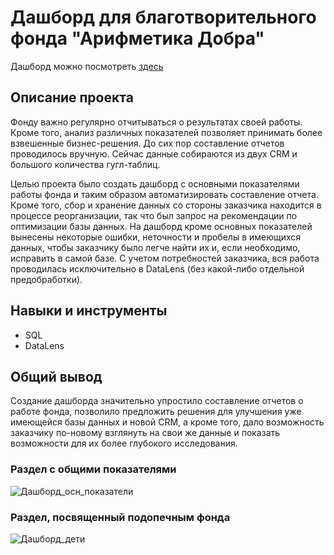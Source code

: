 # Дашборд для благотворительного фонда "Арифметика Добра"
Дашборд можно посмотреть [здесь](https://datalens.yandex/00d5fgob95kmp)
## Описание проекта
Фонду важно регулярно отчитываться о результатах своей работы. Кроме того, анализ различных показателей позволяет принимать более взвешенные бизнес-решения. 
До сих пор составление отчетов проводилось вручную. Сейчас данные собираются из двух CRM и большого количества гугл-таблиц. 

Целью проекта было создать дашборд с основными показателями работы фонда и таким образом автоматизировать составление отчета. 
Кроме того, сбор и хранение данных со стороны заказчика находится в процессе реорганизации, так что был запрос на рекомендации по оптимизации базы данных. 
На дашборд кроме основных показателей вынесены некоторые ошибки, неточности и пробелы в имеющихся данных, чтобы заказчику было легче найти их и, если необходимо, исправить в самой базе.
С учетом потребностей заказчика, вся работа проводилась исключительно в DataLens (без какой-либо отдельной предобработки).
## Навыки и инструменты
- SQL
- DataLens
## Общий вывод
Создание дашборда значительно упростило составление отчетов о работе фонда, позволило предложить решения для улучшения уже имеющейся базы данных и новой CRM, 
а кроме того, дало возможность заказчику по-новому взглянуть на свои же данные и показать возможности для их более глубокого исследования.
### Раздел с общими показателями
![Дашборд_осн_показатели](https://github.com/alisromanna/Study_projects/assets/120556506/43dff1f5-103b-4195-bbbc-a4c4acba4156)

### Раздел, посвященный подопечным фонда
![Дашборд_дети](https://github.com/alisromanna/Study_projects/assets/120556506/10285240-5236-426e-abad-0c2c57cf202b)


